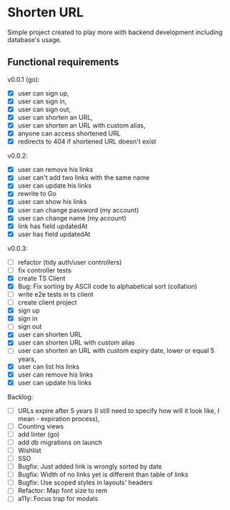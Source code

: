 # Shorten URL

Simple project created to play more with backend development including database's usage. 

## Functional requirements

v0.0.1 (go):

- [x] user can sign up,
- [x] user can sign in,
- [x] user can sign out,
- [x] user can shorten an URL,
- [x] user can shorten an URL with custom alias,
- [x] anyone can access shortened URL
- [x] redirects to 404 if shortened URL doesn't exist

v0.0.2:

- [x] user can remove his links
- [x] user can't add two links with the same name
- [x] user can update his links
- [x] rewrite to Go
- [x] user can show his links
- [x] user can change password (my account)
- [x] user can change name (my account)
- [x] link has field updatedAt
- [x] user has field updatedAt

v0.0.3:

- [ ] refactor (tidy auth/user controllers)
- [ ] fix controller tests
- [x] create TS Client
- [x] Bug: Fix sorting by ASCII code to alphabetical sort (collation)
- [ ] write e2e tests in ts client
- [ ] create client project
- [x] sign up
- [x] sign in
- [ ] sign out
- [x] user can shorten URL
- [x] user can shorten URL with custom alias
- [ ] user can shorten an URL with custom expiry date, lower or equal 5 years,
- [x] user can list his links
- [x] user can remove his links
- [x] user can update his links

Backlog:

- [ ] URLs expire after 5 years (I still need to specify how will it look like, I mean - expiration process),
- [ ] Counting views
- [ ] add linter (go)
- [ ] add db migrations on launch
- [ ] Wishlist
- [ ] SSO
- [ ] Bugfix: Just added link is wrongly sorted by date
- [ ] Bugfix: Width of no links yet is different than table of links
- [ ] Bugfix: Use scoped styles in layouts' headers
- [ ] Refactor: Map font size to rem
- [ ] a11y: Focus trap for modals